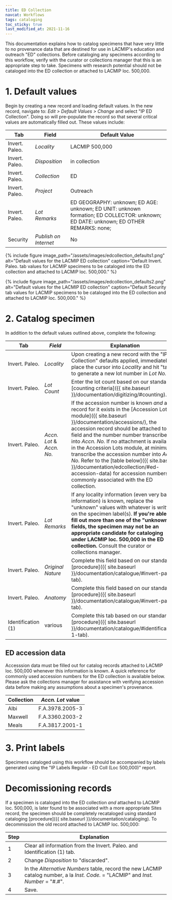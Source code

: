 ```yaml
---
title: ED Collection
navcat: Workflows
tags: cataloging
toc_sticky: true
last_modified_at: 2021-11-16
---
```


This documentation explains how to catalog specimens that have very little to no provenance data that are destined for use in LACMIP's education and outreach "ED" collections. Before cataloging any specimens according to this workflow, verify with the curator or collections manager that this is an appropriate step to take. Specimens with research potential should not be cataloged into the ED collection or attached to LACMIP loc. 500,000.

# 1. Default values
Begin by creating a new record and loading default values. In the new record, navigate to: _Edit > Default Values > Change_ and select "IP ED Collection". Doing so will pre-populate the record so that several critical values are automatically filled out. These values include:

  Tab | Field | Default Value
  --- | --- | ---
   Invert. Paleo. | _Locality_ | LACMIP 500,000
   Invert. Paleo. | _Disposition_ | in collection
   Invert. Paleo. | _Collection_ | ED
   Invert. Paleo. | _Project_ | Outreach
   Invert. Paleo. | _Lot Remarks_ | ED GEOGRAPHY: unknown; ED AGE: unknown; ED UNIT: unknown formation; ED COLLECTOR: unknown; ED DATE: unknown; ED OTHER REMARKS: none;
   Security | _Publish on Internet_ | No

{% include figure image_path="/assets/images/edcollection_defaults1.png" alt="Default values for the LACMIP ED collection" caption="Default Invert. Paleo. tab values for LACMIP specimens to be cataloged into the ED collection and attached to LACMIP loc. 500,000." %}

{% include figure image_path="/assets/images/edcollection_defaults2.png" alt="Default values for the LACMIP ED collection" caption="Default Security tab values for LACMIP specimens to be cataloged into the ED collection and attached to LACMIP loc. 500,000." %}

# 2. Catalog specimen

In addition to the default values outlined above, complete the following:

Tab | _Field_ | Explanation
  --- | --- | ---
   Invert. Paleo. | _Locality_ | Upon creating a new record with the "IP ED Collection" defaults applied, immediately place the cursor into _Locality_ and hit "tab" to generate a new lot number in _Lot No._
   Invert. Paleo. | _Lot Count_ | Enter the lot count based on our standard [counting criteria]({{ site.baseurl }}/documentation/digitizing/#counting).
   Invert. Paleo. | _Accn. Lot_ & _Accn. No._ | If the accession number is known _and_ a record for it exists in the [Accession Lots module]({{ site.baseurl }}/documentation/accessions/), the accession record should be attached to this field and the number number transcribed into _Accn. No._ If no attachment is available in the Accession Lots module, at minimum, transcribe the accession number into _Accn. No._ Refer to the [table below]({{ site.baseurl }}/documentation/edcollection/#ed-accession-data) for accession numbers commonly associated with the ED collection.
   Invert. Paleo. | _Lot Remarks_ | If any locality information (even very basic information) is known, replace the "unknown" values with whatever is written on the specimen label(s). **If you're able to fill out more than one of the "unknown" fields, the specimen may not be an appropriate candidate for cataloging under LACMIP loc. 500,000 in the ED collection.** Consult the curator or collections manager.
   Invert. Paleo. | _Original Nature_ | Complete this field based on our standard [procedure]({{ site.baseurl }}/documentation/catalogue/#invert-paleo-tab).
   Invert. Paleo. | _Anatomy_ | Complete this field based on our standard [procedure]({{ site.baseurl }}/documentation/catalogue/#invert-paleo-tab).
   Identification (1) | various | Complete this tab based on our standard [procedure]({{ site.baseurl }}/documentation/catalogue/#identification-1-tab).
   
## ED accession data
Accesssion data must be filled out for catalog records attached to LACMIP loc. 500,000 whenever this information is known. A quick reference for commonly used accession numbers for the ED collection is available below. Please ask the collections manager for assistance with verifying accession data before making any assumptions about a specimen's provenance.

Collection | _Accn. Lot_ value
  --- | ---
  Albi | F.A.3978.2005-3
  Maxwell | F.A.3360.2003-2
  Meals | F.A.3817.2001-1
  
# 3. Print labels
Specimens cataloged using this workflow should be accompanied by labels generated using the "IP Labels Regular - ED Coll (Loc 500,000)" report.

# Decomissioning records
If a specimen is cataloged into the ED collection _and_ attached to LACMIP loc. 500,000, is later found to be associated with a more appropriate Sites record, the specimen should be completely recataloged using standard cataloging [procedure]({{ site.baseurl }}/documentation/cataloging). To decommission the old record attached to LACMIP loc. 500,000:

  Step | Explanation
  --- | ---
  1 | Clear all information from the Invert. Paleo. and Identification (1) tab.
  2 | Change _Disposition_ to "discarded".
  3 | In the _Alternative Numbers_ table, record the new LACMIP catalog number, a la _Inst. Code._ = "LACMIP" and _Inst. Number_ = "#.#".
  4 | Save.


